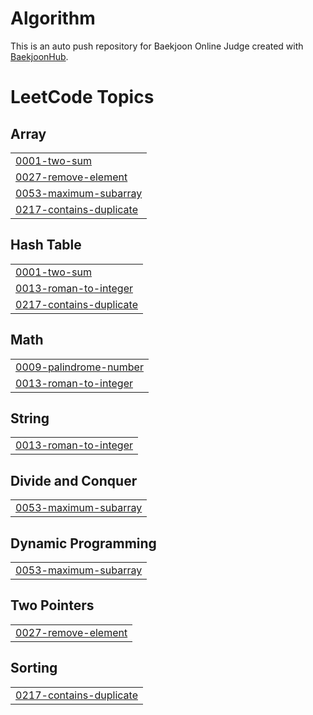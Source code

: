 # Algorithm
This is an auto push repository for Baekjoon Online Judge created with [BaekjoonHub](https://github.com/BaekjoonHub/BaekjoonHub).

<!---LeetCode Topics Start-->
# LeetCode Topics
## Array
|  |
| ------- |
| [0001-two-sum](https://github.com/mjyoo0353/Algorithm/tree/master/0001-two-sum) |
| [0027-remove-element](https://github.com/mjyoo0353/Algorithm/tree/master/0027-remove-element) |
| [0053-maximum-subarray](https://github.com/mjyoo0353/Algorithm/tree/master/0053-maximum-subarray) |
| [0217-contains-duplicate](https://github.com/mjyoo0353/Algorithm/tree/master/0217-contains-duplicate) |
## Hash Table
|  |
| ------- |
| [0001-two-sum](https://github.com/mjyoo0353/Algorithm/tree/master/0001-two-sum) |
| [0013-roman-to-integer](https://github.com/mjyoo0353/Algorithm/tree/master/0013-roman-to-integer) |
| [0217-contains-duplicate](https://github.com/mjyoo0353/Algorithm/tree/master/0217-contains-duplicate) |
## Math
|  |
| ------- |
| [0009-palindrome-number](https://github.com/mjyoo0353/Algorithm/tree/master/0009-palindrome-number) |
| [0013-roman-to-integer](https://github.com/mjyoo0353/Algorithm/tree/master/0013-roman-to-integer) |
## String
|  |
| ------- |
| [0013-roman-to-integer](https://github.com/mjyoo0353/Algorithm/tree/master/0013-roman-to-integer) |
## Divide and Conquer
|  |
| ------- |
| [0053-maximum-subarray](https://github.com/mjyoo0353/Algorithm/tree/master/0053-maximum-subarray) |
## Dynamic Programming
|  |
| ------- |
| [0053-maximum-subarray](https://github.com/mjyoo0353/Algorithm/tree/master/0053-maximum-subarray) |
## Two Pointers
|  |
| ------- |
| [0027-remove-element](https://github.com/mjyoo0353/Algorithm/tree/master/0027-remove-element) |
## Sorting
|  |
| ------- |
| [0217-contains-duplicate](https://github.com/mjyoo0353/Algorithm/tree/master/0217-contains-duplicate) |
<!---LeetCode Topics End-->